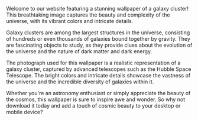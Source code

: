 <!--
Write me content for website with wallpaper "A realistic photograph of a galaxy cluster, with bright colors and intricate details that showcase the vastness of the universe."
-->

<!--font:Montserrat-->

Welcome to our website featuring a stunning wallpaper of a galaxy cluster! This breathtaking image captures the beauty and complexity of the universe, with its vibrant colors and intricate details.

Galaxy clusters are among the largest structures in the universe, consisting of hundreds or even thousands of galaxies bound together by gravity. They are fascinating objects to study, as they provide clues about the evolution of the universe and the nature of dark matter and dark energy.

The photograph used for this wallpaper is a realistic representation of a galaxy cluster, captured by advanced telescopes such as the Hubble Space Telescope. The bright colors and intricate details showcase the vastness of the universe and the incredible diversity of galaxies within it.

Whether you're an astronomy enthusiast or simply appreciate the beauty of the cosmos, this wallpaper is sure to inspire awe and wonder. So why not download it today and add a touch of cosmic beauty to your desktop or mobile device?
